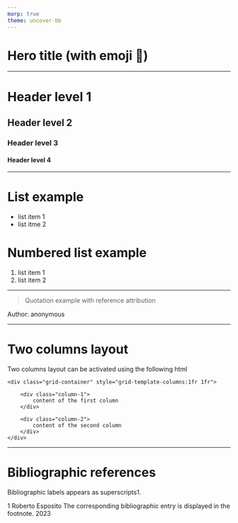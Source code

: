 ```yaml
---
marp: true
theme: uncover-bb
---
```


# <!-- fit --> Hero title (with emoji 🦸)

---

# Header level 1
## Header level 2
### Header level 3
#### Header level 4


---

# List example

- list item 1
- list itme 2

# Numbered list example

1. list item 1
2. list item 2

---

> Quotation example with reference attribution
<div class="quoteref">Author: anonymous</div>

---

# Two columns layout

<div class="grid-container" style="grid-template-columns:1fr 1fr">

<div class="column-1">
    Two columns layout can be activated using the following html
</div>

<div class="column-2">

    <div class="grid-container" style="grid-template-columns:1fr 1fr">

        <div class="column-1">
            content of the first column
        </div>

        <div class="column-2">
            content of the second column
        </div>
    </div>

</div>

</div>

</div>

</div>

---


# Bibliographic references

Bibliographic labels appears as superscripts<span class="noteref">1</span>.

<div class="ref">
<span class="label">1</span>
<span class="author">Roberto Esposito</span>
<span class="title">The corresponding bibliographic entry is displayed in the footnote.<span>
<span class="year">
2023
</span>
</div>




